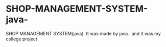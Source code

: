 # SHOP-MANAGEMENT-SYSTEM-java-
SHOP MANAGEMENT SYSTEM(java). It was made by java . and it was my college project
